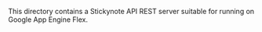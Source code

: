 
This directory contains a Stickynote API REST server 
suitable for running on Google App Engine Flex.

